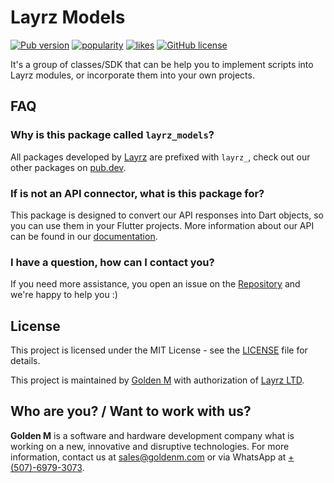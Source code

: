 # Layrz Models

[![Pub version](https://img.shields.io/pub/v/layrz_models?logo=dart)](https://pub.dev/packages/layrz_models)
[![popularity](https://img.shields.io/pub/popularity/layrz_models?logo=dart)](https://pub.dev/packages/layrz_models/score)
[![likes](https://img.shields.io/pub/likes/layrz_models?logo=dart)](https://pub.dev/packages/layrz_models/score)
[![GitHub license](https://img.shields.io/github/license/goldenm-software/layrz_models?logo=github)](https://github.com/goldenm-software/layrz_models)

It's a group of classes/SDK that can be help you to implement scripts into Layrz modules, or incorporate them into your own projects.

## FAQ

### Why is this package called `layrz_models`?
All packages developed by [Layrz](https://layrz.com) are prefixed with `layrz_`, check out our other packages on [pub.dev](https://pub.dev/publishers/goldenm.com/packages).

### If is not an API connector, what is this package for?
This package is designed to convert our API responses into Dart objects, so you can use them in your Flutter projects. More information about our API can be found in our [documentation](https://developers.layrz.com/api/).

### I have a question, how can I contact you?
If you need more assistance, you open an issue on the [Repository](https://github.com/goldenm-software/layrz_models) and we're happy to help you :)

## License
This project is licensed under the MIT License - see the [LICENSE](LICENSE) file for details.

This project is maintained by [Golden M](https://goldenm.com) with authorization of [Layrz LTD](https://layrz.com).

## Who are you? / Want to work with us?
<b>Golden M</b> is a software and hardware development company what is working on a new, innovative and disruptive technologies. For more information, contact us at [sales@goldenm.com](mailto:sales@goldenm.com) or via WhatsApp at [+(507)-6979-3073](https://wa.me/50769793073?text="From%20layrz_models%20flutter%20library.%20Hello").
